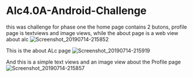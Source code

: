 # Alc4.0A-Android-Challenge
this was challenge for phase one 
the home page contains 2 butons, profile page is textviews and image views, while the about page is a web view about alc
![Screenshot_20190714-215852](https://user-images.githubusercontent.com/34624703/61188199-84503200-a630-11e9-806e-c22e05138ec5.png)

This is the about ALc page
![Screenshot_20190714-215919](https://user-images.githubusercontent.com/34624703/61188211-aba6ff00-a630-11e9-9d91-7799a34b6bf7.png)


And this is a simple text views and an image view about the Profile page
![Screenshot_20190714-215857](https://user-images.githubusercontent.com/34624703/61188230-e4df6f00-a630-11e9-9d63-420969e0cd20.png)

